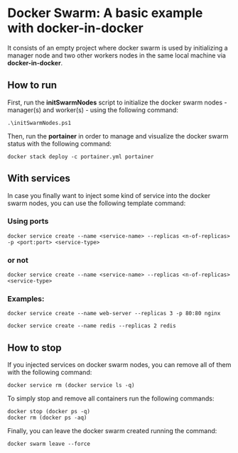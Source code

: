 # Docker Swarm: A basic example with docker-in-docker

It consists of an empty project where docker swarm is used by initializing a manager node and two other workers nodes in the same local machine via **docker-in-docker**.

## How to run

First, run the **initSwarmNodes** script to initialize the docker swarm nodes - manager(s) and worker(s) - using the following command:

```console
.\initSwarmNodes.ps1
```

Then, run the **portainer** in order to manage and visualize the docker swarm status with the following command:

```console
docker stack deploy -c portainer.yml portainer 
```

## With services

In case you finally want to inject some kind of service into the docker swarm nodes, you can use the following template command:

### Using ports
```console
docker service create --name <service-name> --replicas <n-of-replicas> -p <port:port> <service-type> 
```

### or not
```console
docker service create --name <service-name> --replicas <n-of-replicas> <service-type> 
```

### Examples:
```console
docker service create --name web-server --replicas 3 -p 80:80 nginx
```
```console
docker service create --name redis --replicas 2 redis 
```

## How to stop

If you injected services on docker swarm nodes, you can remove all of them with the following command:
```console
docker service rm (docker service ls -q)
```

To simply stop and remove all containers run the following commands:
```console
docker stop (docker ps -q)
docker rm (docker ps -aq) 
```
Finally, you can leave the docker swarm created running the command:
```console
docker swarm leave --force
```
